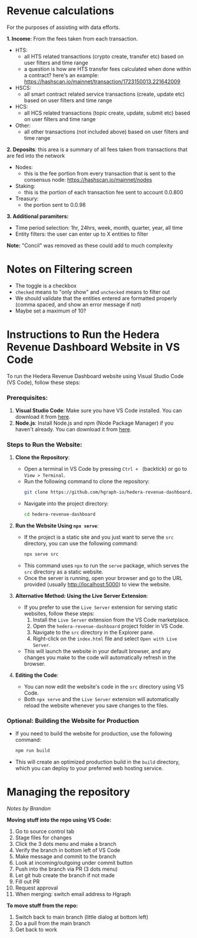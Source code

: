 # Revenue calculations

For the purposes of assisting with data efforts.

**1. Income**: From the fees taken from each transaction.

- HTS:
    - all HTS related transactions (crypto create, transfer etc) based on user filters and time range
    - a question is how are HTS transfer fees calculated when done within a contract? here's an example: https://hashscan.io/mainnet/transaction/1723150013.221642009
- HSCS: 
    - all smart contract related service transactions (create, update etc) based on user filters and time range
- HCS:
    - all HCS related transactions (topic create, update, submit etc) based on user filters and time range
- Other:
    - all other transactions (not included above) based on user filters and time range

**2. Deposits**: this area is a summary of all fees taken from transactions that are fed into the network

- Nodes:
    - this is the fee portion from every transaction that is sent to the consensus node: https://hashscan.io/mainnet/nodes
- Staking:
    - this is the portion of each transaction fee sent to account 0.0.800
- Treasury:
    - the portion sent to 0.0.98

**3. Additional paramiters:**
- Time period selection: 1hr, 24hrs, week, month, quarter, year, all time
- Entity filters: the user can enter up to X entities to filter

**Note:** "Concil" was removed as these could add to much complexity

# Notes on Filtering screen

- The toggle is a checkbox
- `checked` means to "only show" and `unchecked` means to filter out
- We should validate that the entities entered are formatted properly (comma spaced, and show an error message if not)
- Maybe set a maximum of 10?


# Instructions to Run the Hedera Revenue Dashboard Website in VS Code

To run the Hedera Revenue Dashboard website using Visual Studio Code (VS Code), follow these steps:

### Prerequisites:
1. **Visual Studio Code**: Make sure you have VS Code installed. You can download it from [here](https://code.visualstudio.com/).
2. **Node.js**: Install Node.js and npm (Node Package Manager) if you haven't already. You can download it from [here](https://nodejs.org/).

### Steps to Run the Website:

1. **Clone the Repository**:
   - Open a terminal in VS Code by pressing `Ctrl + ` (backtick) or go to `View > Terminal`.
   - Run the following command to clone the repository:
     ```bash
     git clone https://github.com/hgraph-io/hedera-revenue-dashboard.git
     ```
   - Navigate into the project directory:
     ```bash
     cd hedera-revenue-dashboard
     ```

2. **Run the Website Using `npx serve`**:
   - If the project is a static site and you just want to serve the `src` directory, you can use the following command:
     ```bash
     npx serve src
     ```
   - This command uses `npx` to run the `serve` package, which serves the `src` directory as a static website.
   - Once the server is running, open your browser and go to the URL provided (usually [http://localhost:5000](http://localhost:5000)) to view the website.

3. **Alternative Method: Using the Live Server Extension**:
   - If you prefer to use the `Live Server` extension for serving static websites, follow these steps:
     1. Install the `Live Server` extension from the VS Code marketplace.
     2. Open the `hedera-revenue-dashboard` project folder in VS Code.
     3. Navigate to the `src` directory in the Explorer pane.
     4. Right-click on the `index.html` file and select `Open with Live Server`.
   - This will launch the website in your default browser, and any changes you make to the code will automatically refresh in the browser.

4. **Editing the Code**:
   - You can now edit the website's code in the `src` directory using VS Code.
   - Both `npx serve` and the `Live Server` extension will automatically reload the website whenever you save changes to the files.

### Optional: Building the Website for Production
- If you need to build the website for production, use the following command:
  ```bash
  npm run build
  ```
- This will create an optimized production build in the `build` directory, which you can deploy to your preferred web hosting service.

# Managing the repository

*Notes by Brandon*

**Moving stuff into the repo using VS Code:**
1. Go to source control tab
2. Stage files for changes
3. Click the 3 dots menu and make a branch
4. Verify the branch in bottom left of VS Code
5. Make message and commit to the branch
6. Look at incoming/outgoing under commit button
7. Push into the branch via PR (3 dots menu)
8. Let git hub create the branch if not made
9. Fill out PR
10. Request approval
11. When merging: switch email address to Hgraph

**To move stuff from the repo:**
1. Switch back to main branch (little dialog at bottom left)
2. Do a pull from the main branch
3. Get back to work
